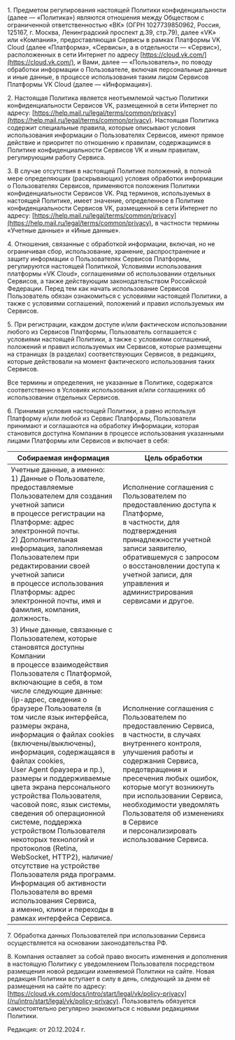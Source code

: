 1\. Предметом регулирования настоящей Политики конфиденциальности (далее — «Политика») являются отношения между Обществом с ограниченной ответственностью «ВК» (ОГРН 1027739850962, Россия, 125167, г. Москва, Ленинградский проспект д.39, стр.79), далее «VK» или «Компания», предоставляющая Сервисы в рамках Платформы VK Cloud (далее «Платформа», «Сервисы», а в отдельности — «Сервис»), расположенных в сети Интернет по адресу [https://cloud.vk.com/](https://cloud.vk.com/), и Вами, далее — «Пользователь», по поводу обработки информации о Пользователе, включая персональные данные и иные данные, в процессе использования таким лицом Сервисов Платформы VK Cloud (далее — «Информация»).

2\. Настоящая Политика является неотъемлемой частью Политики конфиденциальности Сервисов VK, размещенной в сети Интернет по адресу: [https://help.mail.ru/legal/terms/common/privacy](https://help.mail.ru/legal/terms/common/privacy). Настоящая Политика содержит специальные правила, которые описывают условия использования информации о Пользователях Сервисов, имеют прямое действие и приоритет по отношению к правилам, содержащимся в Политике конфиденциальности Сервисов VK и иным правилам, регулирующим работу Сервиса.

3\. В случае отсутствия в настоящей Политике положений, в полной мере определяющих (раскрывающих) условия обработки информации о Пользователях Сервисов, применяются положения Политики конфиденциальности Сервисов VK. Ряд терминов, используемых в настоящей Политике, имеет значение, определенное в Политике конфиденциальности Сервисов VK, размещенной в сети Интернет по адресу: [https://help.mail.ru/legal/terms/common/privacy](https://help.mail.ru/legal/terms/common/privacy), в частности термины «Учетные данные» и «Иные данные».

4\. Отношения, связанные с обработкой информации, включая, но не ограничивая сбор, использование, хранение, распространение и защиту информации о Пользователях Сервисов Платформы, регулируются настоящей Политикой, Условиями использования платформы «VK Cloud», соглашениями об использовании отдельных Сервисов, а также действующим законодательством Российской Федерации. Перед тем как начать использование Сервисов Пользователь обязан ознакомиться с условиями настоящей Политики, а также с условиями соглашений, положений и правил используемых им Сервисов.

5\. При регистрации, каждом доступе и/или фактическом использовании любого из Сервисов Платформы, Пользователь соглашается с условиями настоящей Политики, а также с условиями соглашений, положений и правил используемых им Сервисов, которые размещены на страницах (в разделах) соответствующих Сервисов, в редакциях, которые действовали на момент фактического использования таких Сервисов.

Все термины и определения, не указанные в Политике, содержатся соответственно в Условиях использования и/или соглашениях об использовании отдельных Сервисов.

6\. Принимая условия настоящей Политики, а равно используя Платформу и/или любой из Сервис Платформы, Пользователи принимают и соглашаются на обработку Информации, которая становится доступна Компании в процессе использования указанными лицами Платформы или Сервисов и включает в себя:

| Собираемая информация | Цель обработки |
| -------- | --------- |
| Учетные данные, а именно:<br />1) Данные о Пользователе, предоставляемые Пользователем для создания учетной записи<br />в процессе регистрации на Платформе: адрес электронной почты.<br />2) Дополнительная информация, заполняемая Пользователем при редактировании своей учетной записи<br />в процессе использования Платформы: адрес электронной почты, имя и фамилия, компания, должность. | Исполнение соглашения с Пользователем по предоставлению доступа к Платформе,<br />в частности, для подтверждения принадлежности учетной записи заявителю,<br />обратившемуся с запросом о восстановлении доступа к учетной записи, для<br />управления и администрирования сервисами и другое. |
| 3) Иные данные, связанные с Пользователем, которые становятся доступны Компании<br />в процессе взаимодействия Пользователя с Платформой, включающие в себя, в том числе следующие данные:<br />(ip-адрес, сведения о браузере Пользователя (в том числе язык интерфейса, размеры экрана,<br />информация о файлах cookies (включены/выключены), информация, содержащаяся в файлах cookies,<br />User Agent браузера и пр.), размеры и поддерживаемые цвета экрана персонального устройства Пользователя,<br />часовой пояс, язык системы, сведения об операционной системе, поддержка устройством Пользователя<br />некоторых технологий и протоколов (Retina, WebSocket, HTTP2), наличие/отсутствие на устройстве Пользователя ряда программ.<br />Информация об активности Пользователя во время использования Сервиса,<br />а именно, клики и переходы в рамках интерфейса Сервиса. | Исполнение соглашения с Пользователем по предоставлению Сервиса,<br />в частности, в случаях внутреннего контроля, улучшения работы и содержания Сервиса,<br />предотвращения и пресечения любых ошибок, которые могут возникнуть при использовании Сервиса,<br />необходимости уведомлять Пользователя об изменениях в Сервисе<br />и персонализировать использование Сервиса. |

7\. Обработка данных Пользователей при использовании Сервиса осуществляется на основании законодательства РФ.

8\. Компания оставляет за собой право вносить изменения и дополнения в настоящую Политику с уведомлением Пользователя посредством размещения новой редакции изменяемой Политики на сайте. Новая редакция Политики вступает в силу в день, следующий за днем её размещения на сайте по адресу: [https://cloud.vk.com/docs/intro/start/legal/vk/policy-privacy](/ru/intro/start/legal/vk/policy-privacy). Пользователь обязуется самостоятельно регулярно знакомиться с новыми редакциями Политики.

Редакция: от 20.12.2024 г.

